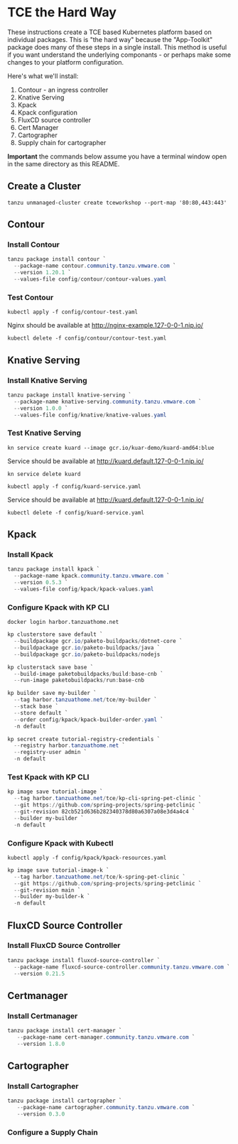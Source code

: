 # TCE the Hard Way

These instructions create a TCE based Kubernetes platform based on individual packages.
This is "the hard way" because the "App-Toolkit" package does many of these steps in a
single install. This method is useful if you want understand the underlying componants -
or perhaps make some changes to your platform configuration.

Here's what we'll install:

1. Contour - an ingress controller
1. Knative Serving
1. Kpack
1. Kpack configuration
1. FluxCD source controller
1. Cert Manager
1. Cartographer
1. Supply chain for cartographer

**Important** the commands below assume you have a terminal window open in the same directory as this README.

## Create a Cluster

```shell
tanzu unmanaged-cluster create tceworkshop --port-map '80:80,443:443'
```

## Contour
### Install Contour

```powershell
tanzu package install contour `
  --package-name contour.community.tanzu.vmware.com `
  --version 1.20.1 `
  --values-file config/contour/contour-values.yaml
```

### Test Contour

```shell
kubectl apply -f config/contour-test.yaml
```

Nginx should be available at http://nginx-example.127-0-0-1.nip.io/

```shell
kubectl delete -f config/contour/contour-test.yaml
```

## Knative Serving
### Install Knative Serving

```powershell
tanzu package install knative-serving `
  --package-name knative-serving.community.tanzu.vmware.com `
  --version 1.0.0 `
  --values-file config/knative/knative-values.yaml
```

### Test Knative Serving

```shell
kn service create kuard --image gcr.io/kuar-demo/kuard-amd64:blue
```

Service should be available at http://kuard.default.127-0-0-1.nip.io/

```shell
kn service delete kuard
```

```shell
kubectl apply -f config/kuard-service.yaml
```

Service should be available at http://kuard.default.127-0-0-1.nip.io/

```shell
kubectl delete -f config/kuard-service.yaml
```

## Kpack
### Install Kpack

```powershell
tanzu package install kpack `
  --package-name kpack.community.tanzu.vmware.com `
  --version 0.5.3 `
  --values-file config/kpack/kpack-values.yaml
```

### Configure Kpack with KP CLI

```shell
docker login harbor.tanzuathome.net
```

```powershell
kp clusterstore save default `
  --buildpackage gcr.io/paketo-buildpacks/dotnet-core `
  --buildpackage gcr.io/paketo-buildpacks/java `
  --buildpackage gcr.io/paketo-buildpacks/nodejs
```

```powershell
kp clusterstack save base `
  --build-image paketobuildpacks/build:base-cnb `
  --run-image paketobuildpacks/run:base-cnb
```

```powershell
kp builder save my-builder `
  --tag harbor.tanzuathome.net/tce/my-builder `
  --stack base `
  --store default `
  --order config/kpack/kpack-builder-order.yaml `
  -n default
```

```powershell
kp secret create tutorial-registry-credentials `
  --registry harbor.tanzuathome.net `
  --registry-user admin `
  -n default
```

### Test Kpack with KP CLI

```powershell
kp image save tutorial-image `
  --tag harbor.tanzuathome.net/tce/kp-cli-spring-pet-clinic `
  --git https://github.com/spring-projects/spring-petclinic `
  --git-revision 82cb521d636b282340378d80a6307a08e3d4a4c4 `
  --builder my-builder `
  -n default
```

### Configure Kpack with Kubectl

```shell
kubectl apply -f config/kpack/kpack-resources.yaml
```

```powershell
kp image save tutorial-image-k `
  --tag harbor.tanzuathome.net/tce/k-spring-pet-clinic `
  --git https://github.com/spring-projects/spring-petclinic `
  --git-revision main `
  --builder my-builder-k `
  -n default
```

## FluxCD Source Controller
### Install FluxCD Source Controller

```powershell
tanzu package install fluxcd-source-controller `
  --package-name fluxcd-source-controller.community.tanzu.vmware.com `
  --version 0.21.5
```

## Certmanager
### Install Certmanager

```powershell
tanzu package install cert-manager `
   --package-name cert-manager.community.tanzu.vmware.com `
   --version 1.8.0
```

## Cartographer
### Install Cartographer

```powershell
tanzu package install cartographer `
   --package-name cartographer.community.tanzu.vmware.com `
   --version 0.3.0
```

### Configure a Supply Chain
